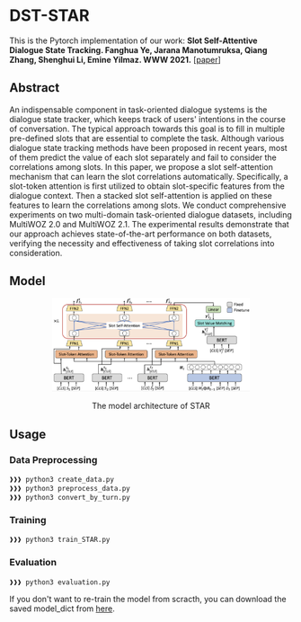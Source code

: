 # DST-STAR

This is the Pytorch implementation of our work: **Slot Self-Attentive Dialogue State Tracking. Fanghua Ye, Jarana Manotumruksa, Qiang Zhang, Shenghui Li, Emine Yilmaz. WWW 2021.** [[paper](https://arxiv.org/abs/2101.09374)]

## Abstract
An indispensable component in task-oriented dialogue systems is the dialogue state tracker, which keeps track of users' intentions in the course of conversation. The typical approach towards this goal is to fill in multiple pre-defined slots that are essential to complete the task. Although various dialogue state tracking methods have been proposed in recent years, most of them predict the value of each slot separately and fail to consider the correlations among slots. In this paper, we propose a slot self-attention mechanism that can learn the slot correlations automatically. Specifically, a slot-token attention is first utilized to obtain slot-specific features from the dialogue context. Then a stacked slot self-attention is applied on these features to learn the correlations among slots. We conduct comprehensive experiments on two multi-domain task-oriented dialogue datasets, including MultiWOZ 2.0 and MultiWOZ 2.1. The experimental results demonstrate that our approach achieves state-of-the-art performance on both datasets, verifying the necessity and effectiveness of taking slot correlations into consideration.

## Model 

<p align="center">
  <img src="models/STAR_framework.png" width="70%" />
</p>

<p align="center">The model architecture of STAR</p>

## Usage
### Data Preprocessing

```console
❱❱❱ python3 create_data.py
❱❱❱ python3 preprocess_data.py
❱❱❱ python3 convert_by_turn.py
```

### Training

```console
❱❱❱ python3 train_STAR.py
```

### Evaluation

```console
❱❱❱ python3 evaluation.py
```

If you don't want to re-train the model from scracth, you can download the saved model_dict from [here](https://drive.google.com/file/d/1Bz86HK4ebLqWlg4bd6voGv5TlT0x2qT6/view?usp=sharing). 

